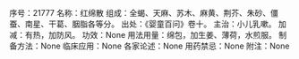 序号：21777
名称：红绵散
组成：全蝎、天麻、苏木、麻黄、荆芥、朱砂、僵蚕、南星、干葛、胭脂各等分。
出处：《婴童百问》卷十。
主治：小儿乳嗽。
加减：有热，加防风。
功效：None
用法用量：绵包，加生姜、薄荷，水煎服。
制备方法：None
临床应用：None
各家论述：None
用药禁忌：None
附注：None
